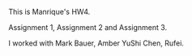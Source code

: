 
This is Manrique's HW4.

Assignment 1, Assignment 2 and Assignment 3.

I worked with Mark Bauer, Amber YuShi Chen, Rufei.
